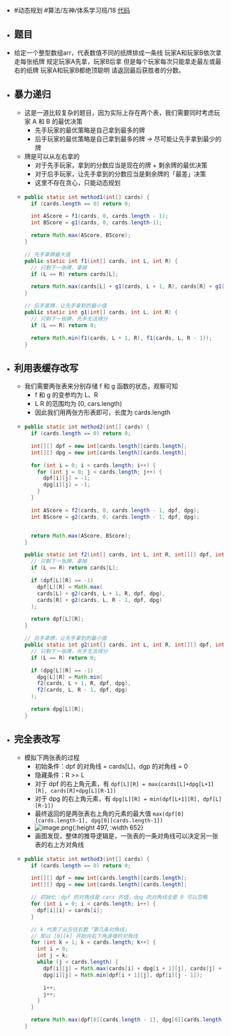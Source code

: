 - #动态规划 #算法/左神/体系学习班/18 [代码](https://github.com/singee-study/algorithm-java/blob/master/zuo-algorithm-2020/class18/Code02.java)
- ## 题目
- 给定一个整型数组arr，代表数值不同的纸牌排成一条线
  玩家A和玩家B依次拿走每张纸牌
  规定玩家A先拿，玩家B后拿
  但是每个玩家每次只能拿走最左或最右的纸牌
  玩家A和玩家B都绝顶聪明
  请返回最后获胜者的分数。
- ## 暴力递归
	- 这是一道比较复杂的题目，因为实际上存在两个表，我们需要同时考虑玩家 A 和 B 的最优决策
		- 先手玩家的最优策略是自己拿到最多的牌
		- 后手玩家的最优策略是自己拿到最多的牌 -> 尽可能让先手拿到最少的牌
	- 牌是可以从左右拿的
		- 对于先手玩家，拿到的分数应当是现在的牌 + 剩余牌的最优决策
		- 对于后手玩家，让先手拿到的分数应当是剩余牌的「最差」决策
		- 这里不存在贪心，只能动态规划
	- ```java
	  public static int method1(int[] cards) {
	    if (cards.length == 0) return 0;
	  
	    int AScore = f1(cards, 0, cards.length - 1);
	    int BScore = g1(cards, 0, cards.length-1);
	  
	    return Math.max(AScore, BScore);
	  }
	  
	  // 先手拿牌最大值
	  public static int f1(int[] cards, int L, int R) {
	    // 只剩下一张牌，拿掉
	    if (L == R) return cards[L];
	  
	    return Math.max(cards[L] + g1(cards, L + 1, R), cards[R] + g1(cards, L, R - 1));
	  }
	  
	  // 后手拿牌，让先手拿到的最小值
	  public static int g1(int[] cards, int L, int R) {
	    // 只剩下一张牌，先手无法得分
	    if (L == R) return 0;
	  
	    return Math.min(f1(cards, L + 1, R), f1(cards, L, R - 1));
	  }
	  ```
- ## 利用表缓存改写
	- 我们需要两张表来分别存储 f 和 g 函数的状态，观察可知
		- f 和 g 的变参均为 L、R
		- L R 的范围均为 [0, cars.length)
		- 因此我们用两张方形表即可，长度为 cards.length
	- ```java
	  public static int method2(int[] cards) {
	    if (cards.length == 0) return 0;
	  
	    int[][] dpf = new int[cards.length][cards.length];
	    int[][] dpg = new int[cards.length][cards.length];
	  
	    for (int i = 0; i < cards.length; i++) {
	      for (int j = 0; j < cards.length; j++) {
	        dpf[i][j] = -1;
	        dpg[i][j] = -1;
	      }
	    }
	  
	    int AScore = f2(cards, 0, cards.length - 1, dpf, dpg);
	    int BScore = g2(cards, 0, cards.length - 1, dpf, dpg);
	  
	  
	    return Math.max(AScore, BScore);
	  }
	  
	  public static int f2(int[] cards, int L, int R, int[][] dpf, int[][] dpg) {
	    // 只剩下一张牌，拿掉
	    if (L == R) return cards[L];
	  
	    if (dpf[L][R] == -1)
	      dpf[L][R] = Math.max(
	      cards[L] + g2(cards, L + 1, R, dpf, dpg),
	      cards[R] + g2(cards, L, R - 1, dpf, dpg)
	    );
	  
	    return dpf[L][R];
	  }
	  
	  // 后手拿牌，让先手拿到的最小值
	  public static int g2(int[] cards, int L, int R, int[][] dpf, int[][] dpg) {
	    // 只剩下一张牌，先手无法得分
	    if (L == R) return 0;
	  
	    if (dpg[L][R] == -1)
	      dpg[L][R] = Math.min(
	      f2(cards, L + 1, R, dpf, dpg),
	      f2(cards, L, R - 1, dpf, dpg)
	    );
	  
	    return dpg[L][R];
	  }
	  ```
- ## 完全表改写
	- 模拟下两张表的过程
		- 初始条件：dpf 的对角线 = cards[L]，dgp 的对角线 = 0
		- 隐藏条件：R >= L
		- 对于 dpf 的右上角元素，有 `dpf[L][R] = max(cards[L]+dpg[L+1][R], cards[R]+dpg[L][R-1])`
		- 对于 dpg 的右上角元素，有 `dpg[L][R] = min(dpf[L+1][R], dpf[L][R-1])`
		- 最终返回的是两张表右上角的元素的最大值 `max(dpf[0][cards.length-1], dpg[0][cards.length-1])`
		- ![image.png](../assets/image_1652069699421_0.png){:height 497, :width 652}
		- 画图发现，整体的推导逻辑是，一张表的一条对角线可以决定另一张表的右上方对角线
	- ```java
	  public static int method3(int[] cards) {
	    if (cards.length == 0) return 0;
	  
	    int[][] dpf = new int[cards.length][cards.length];
	    int[][] dpg = new int[cards.length][cards.length];
	  
	    // 初始化：dpf 的对角线是 cars 的值，dpg 的对角线全是 0 可以忽略
	    for (int i = 0; i < cards.length; i++) {
	      dpf[i][i] = cards[i];
	    }
	  
	    // k 代表了从左往右数「第几条对角线」
	    // 即以 [0][k] 开始向右下角递增的对角线
	    for (int k = 1; k < cards.length; k++) {
	      int i = 0;
	      int j = k;
	      while (j < cards.length) {
	        dpf[i][j] = Math.max(cards[i] + dpg[i + 1][j], cards[j] + dpg[i][j - 1]);
	        dpg[i][j] = Math.min(dpf[i + 1][j], dpf[i][j - 1]);
	  
	        i++;
	        j++;
	      }
	    }
	  
	    return Math.max(dpf[0][cards.length - 1], dpg[0][cards.length - 1]);
	  }
	  ```